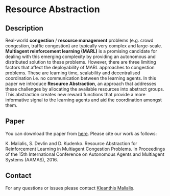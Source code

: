 # Resource Abstraction

## Description
Real-world **congestion** / **resource management** problems (e.g. crowd congestion, traffic congestion) are typically very complex and large-scale. **Multiagent reinforcement learning (MARL)** is a promising candidate for dealing with this emerging complexity by providing an autonomous and distributed solution to these problems. However, there are three limiting factors that affect the deployability of MARL approaches to congestion problems. These are learning time, scalability and decentralised coordination i.e. no communication between the learning agents. In this paper we introduce **Resource Abstraction**, an approach that addresses these challenges by allocating the available resources into abstract groups. This abstraction creates new reward functions that provide a more informative signal to the learning agents and aid the coordination amongst them.

## Paper
You can download the paper from [here](https://arxiv.org/abs/1903.05431). Please cite our work as follows:

K. Malialis, S. Devlin and D. Kudenko. Resource Abstraction for Reinforcement Learning in Multiagent Congestion Problems. In Proceedings of the 15th International Conference on Autonomous Agents and Multiagent Systems (AAMAS), 2016.

## Contact
For any questions or issues please contact [Kleanthis Malialis](https://malialis.bitbucket.io/).
